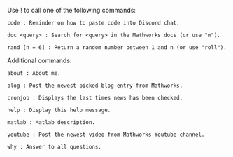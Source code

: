 Use !<command> to call one of the following commands:
```
code : Reminder on how to paste code into Discord chat.

doc <query> : Search for <query> in the Mathworks docs (or use "m"). 

rand [n = 6] : Return a random number between 1 and n (or use "roll").
```

Additional commands:
```
about : About me.

blog : Post the newest picked blog entry from Mathworks.

cronjob : Displays the last times news has been checked.

help : Display this help message.

matlab : Matlab description.

youtube : Post the newest video from Mathworks Youtube channel.

why : Answer to all questions.
```
